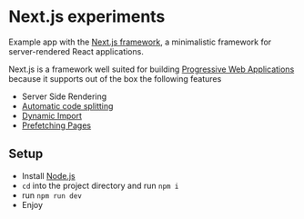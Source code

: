 # Next.js experiments
Example app with the [Next.js framework](https://github.com/zeit/next.js/), a minimalistic framework for server-rendered React applications. 

Next.js is a framework well suited for building [Progressive Web Applications](https://developers.google.com/web/progressive-web-apps/) because it supports out of the box the following features

* Server Side Rendering
* [Automatic code splitting](https://github.com/zeit/next.js/#automatic-code-splitting)
* [Dynamic Import](https://github.com/zeit/next.js/#dynamic-import)
* [Prefetching Pages](https://github.com/zeit/next.js/#prefetching-pages)


## Setup
 * Install [Node.js](https://nodejs.org)
 * `cd` into the project directory and run `npm i`
 * run `npm run dev`
 * Enjoy
